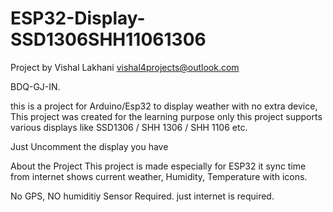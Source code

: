 # ESP32-Display-SSD1306SHH11061306
Project by Vishal Lakhani vishal4projects@outlook.com 

BDQ-GJ-IN.

this is a project for Arduino/Esp32 to display weather with no extra device, 
This project was created for the learning purpose only 
this project supports various displays like SSD1306 / SHH 1306 / SHH 1106 etc. 

Just Uncomment the display you have 

About the Project 
This project is made especially for ESP32 
it sync time from internet 
shows current weather, Humidity, Temperature with icons.

No GPS, NO humiditiy Sensor Required. just internet is required.
